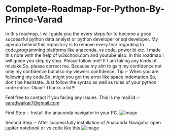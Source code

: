 # Complete-Roadmap-For-Python-By-Prince-Varad
In this roadmap, I will guide you the every steps for to become a good successful python data analyst or python developer or sql developer. My agenda behind this repository is to remove every fear regarding to code,programming platforms like anaconda, vs code, power bi etc. I made this note with the help of w3school.com and youtube also. In this roadmap I will guide you step by step. Please follow me!! If I am taking any kinds of mistake.So, please correct me. Because my aim to gain my confidence not only my confidence but also my viewers confidence. 
Tip :- When you are following my code.So, might you got the error like space indentation.So, don't be hesistate. Just follow the syntax as well as rules of your python code editor. Okay!!
Thanks a lot!!!

Feel free to contact if you facing any issues. This is my mail id :- varadwaikar7@gmail.com

First Step :- Install the anaconda navigator in your PC. 
![image](https://github.com/user-attachments/assets/ac3fa3e8-94f1-425f-83a1-bc35eeedd812)

Second Step :- After successfully installation of Anaconda Navigator open jupiter notebook or vs code like this
![image](https://github.com/user-attachments/assets/a1ad447d-1e42-49f1-9fbd-41cbb59cc209)





